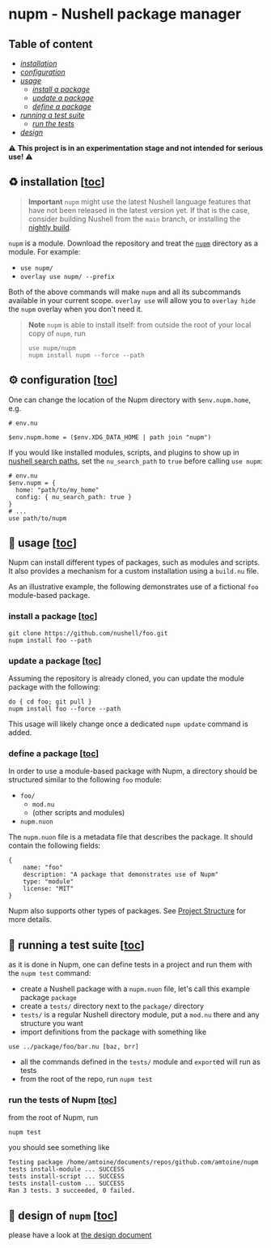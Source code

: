 # nupm - Nushell package manager

## Table of content
- [*installation*](#recycle-installation-toc)
- [*configuration*](#gear-configuration-toc)
- [*usage*](#rocket-usage-toc)
  - [*install a package*](#install-a-package-toc)
  - [*update a package*](#update-a-package-toc)
  - [*define a package*](#define-a-package-toc)
- [*running a test suite*](#test_tube-running-a-test-suite-toc)
  - [*run the tests*](#run-the-tests-of-Nupm-toc)
- [*design*](#memo-design-of-nupm-toc)

:warning: **This project is in an experimentation stage and not intended for serious use!** :warning:

## :recycle: installation [[toc](#table-of-content)]
> **Important**
> `nupm` might use the latest Nushell language features that have not been released in the latest version yet.
> If that is the case, consider building Nushell from the `main` branch, or installing the [nightly build](https://github.com/nushell/nightly).

`nupm` is a module. Download the repository and treat the [`nupm`](https://github.com/nushell/nupm/tree/main/nupm`) directory as a module. For example:
* `use nupm/`
* `overlay use nupm/ --prefix`

Both of the above commands will make `nupm` and all its subcommands available in your current scope. `overlay use` will allow you to `overlay hide` the `nupm` overlay when you don't need it.

> **Note**
> `nupm` is able to install itself: from outside the root of your local copy of `nupm`, run
> ```nushell
> use nupm/nupm
> nupm install nupm --force --path
> ```

## :gear: configuration [[toc](#table-of-content)]
One can change the location of the Nupm directory with `$env.nupm.home`, e.g.
```nushell
# env.nu

$env.nupm.home = ($env.XDG_DATA_HOME | path join "nupm")
```

If you would like installed modules, scripts, and plugins to show up in [nushell search
paths](https://www.nushell.sh/book/configuration.html#launch-stages), set the
`nu_search_path` to `true` before calling `use nupm`:
```nushell
# env.nu
$env.nupm = {
  home: "path/to/my_home"
  config: { nu_search_path: true }
}
# ...
use path/to/nupm
```

## :rocket: usage [[toc](#table-of-content)]

Nupm can install different types of packages, such as modules and scripts. It also provides a mechanism for a custom installation using a `build.nu` file.

As an illustrative example, the following demonstrates use of a fictional `foo` module-based package.

### install a package [[toc](#table-of-content)]

```nushell
git clone https://github.com/nushell/foo.git
nupm install foo --path
```

### update a package [[toc](#table-of-content)]

Assuming the repository is already cloned, you can update the module package with the following:

```nushell
do { cd foo; git pull }
nupm install foo --force --path
```
This usage will likely change once a dedicated `nupm update` command is added.

### define a package [[toc](#table-of-content)]

In order to use a module-based package with Nupm, a directory should be structured similar to the following `foo` module:

- `foo/`
    - `mod.nu`
    - (other scripts and modules)
- `nupm.nuon`

The `nupm.nuon` file is a metadata file that describes the package. It should contain the following fields:

```nushell
{
    name: "foo"
    description: "A package that demonstrates use of Nupm"
    type: "module"
    license: "MIT"
}
```

Nupm also supports other types of packages. See [Project Structure](https://github.com/nushell/nupm/blob/main/docs/design/README.md#project-structure-toc) for more details.

## :test_tube: running a test suite [[toc](#table-of-content)]
as it is done in Nupm, one can define tests in a project and run them with the `nupm test` command:
- create a Nushell package with a `nupm.nuon` file, let's call this example package `package`
- create a `tests/` directory next to the `package/` directory
- `tests/` is a regular Nushell directory module, put a `mod.nu` there and any structure you want
- import definitions from the package with something like
```nushell
use ../package/foo/bar.nu [baz, brr]
```
- all the commands defined in the `tests/` module and `export`ed will run as tests
- from the root of the repo, run `nupm test`

### run the tests of Nupm [[toc](#table-of-content)]
from the root of Nupm, run
```nushell
nupm test
```
you should see something like
```
Testing package /home/amtoine/documents/repos/github.com/amtoine/nupm
tests install-module ... SUCCESS
tests install-script ... SUCCESS
tests install-custom ... SUCCESS
Ran 3 tests. 3 succeeded, 0 failed.
```

## :memo: design of `nupm` [[toc](#table-of-content)]
please have a look at [the design document](docs/design/README.md)
